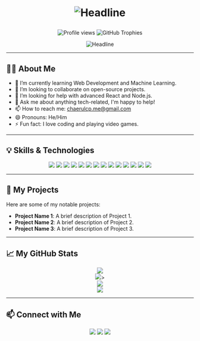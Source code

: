 <h1 align="center"><p align="center">
  <img src="https://readme-typing-svg.herokuapp.com?color=%236FDA44&size=32&center=true&vCenter=true&width=600&height=50&lines=Hi+I'm+Chaerul+Candra+Pranugrah;Student+Informatika;Universitas+Sulawesi+Barat" alt="Headline" />
</p></h1>

<p align="center">
  <img src="https://komarev.com/ghpvc/?username=Chaerulcp&color=green" alt="Profile views" />
  <img src="https://github-profile-trophy.vercel.app/?username=Chaerulcp&theme=monokai" alt="GitHub Trophies" />
</p>

<p align="center">
  <img src="https://readme-typing-svg.herokuapp.com?color=%236FDA44&size=32&center=true&vCenter=true&width=600&height=50&lines=Hi+I'm+Chaerul+Candra+Pranugrah;Student+Informatika;Universitas+Sulawesi+Barat" alt="Headline" />
</p>

---

## 👨‍💻 About Me

- 🌱 I’m currently learning Web Development and Machine Learning.
- 👯 I’m looking to collaborate on open-source projects.
- 🤔 I’m looking for help with advanced React and Node.js.
- 💬 Ask me about anything tech-related, I'm happy to help!
- 📫 How to reach me: [chaerulcp.me@gmail.com](mailto:chaerulcp.me@gmail.com)
- 😄 Pronouns: He/Him
- ⚡ Fun fact: I love coding and playing video games.

---

## 💡 Skills & Technologies

<p align="center">
  <img src="https://img.shields.io/badge/-HTML5-E34F26?style=flat-square&logo=html5&logoColor=white" />
  <img src="https://img.shields.io/badge/-CSS3-1572B6?style=flat-square&logo=css3" />
  <img src="https://img.shields.io/badge/-JavaScript-F7DF1E?style=flat-square&logo=javascript&logoColor=black" />
  <img src="https://img.shields.io/badge/-PHP-777BB4?style=flat-square&logo=php&logoColor=white" />
  <img src="https://img.shields.io/badge/-Java-ED8B00?style=flat-square&logo=java&logoColor=white" />
  <img src="https://img.shields.io/badge/-Python-3776AB?style=flat-square&logo=python&logoColor=white" />
  <img src="https://img.shields.io/badge/-Kotlin-0095D5?style=flat-square&logo=kotlin&logoColor=white" />
  <img src="https://img.shields.io/badge/-Laravel-FF2D20?style=flat-square&logo=laravel&logoColor=white" />
  <img src="https://img.shields.io/badge/-React-61DAFB?style=flat-square&logo=react&logoColor=black" />
  <img src="https://img.shields.io/badge/-Node.js-339933?style=flat-square&logo=node.js&logoColor=white" />
  <img src="https://img.shields.io/badge/-MySQL-4479A1?style=flat-square&logo=mysql&logoColor=white" />
  <img src="https://img.shields.io/badge/-PostgreSQL-336791?style=flat-square&logo=postgresql&logoColor=white" />
  <img src="https://img.shields.io/badge/-Git-F05032?style=flat-square&logo=git&logoColor=white" />
  <img src="https://img.shields.io/badge/-VSCode-007ACC?style=flat-square&logo=visual-studio-code&logoColor=white" />
</p>

---

## 🚀 My Projects

Here are some of my notable projects:

-   **Project Name 1**: A brief description of Project 1.
-   **Project Name 2**: A brief description of Project 2.
-   **Project Name 3**: A brief description of Project 3.

---

## 📈 My GitHub Stats

<p align="center">
  <img src="https://github-readme-streak-stats.herokuapp.com/?user=Chaerulcp&theme=monokai" /><br />
  <img src="https://github-readme-stats-eight-theta.vercel.app/api/top-langs/?username=Chaerulcp&layout=compact&langs_count=8&theme=monokai" />><br />
  <img src="https://github-readme-stats.vercel.app/api/top-langs/?username=Chaerulcp&layout=compact&theme=monokai&langs_count=12" /><br />
  <img src="https://github-readme-stats.vercel.app/api/wakatime?username=Chaerulcp&layout=compact&theme=monokai" /><br />
</p>

---

## 📫 Connect with Me

<p align="center">
  <a href="https://linkedin.com/in/Chaerulcp"><img src="https://img.shields.io/badge/-LinkedIn-0077B5?style=flat-square&logo=linkedin&logoColor=white" /></a>
  <a href="https://github.com/Chaerulcp"><img src="https://img.shields.io/badge/-GitHub-181717?style=flat-square&logo=github&logoColor=white" /></a>
  <a href="https://www.buymeacoffee.com/chaerulcp"><img src="https://img.shields.io/badge/-Buy%20Me%20a%20Coffee-FFDD00?style=flat-square&logo=buymeacoffee&logoColor=black" /></a>
</p>
